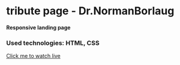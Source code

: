 # tribute page - Dr.NormanBorlaug

**Responsive landing page** 

  ### Used technologies: HTML, CSS
  
[Click me to watch live](https://ruslankussein.github.io/tribute-page/)
